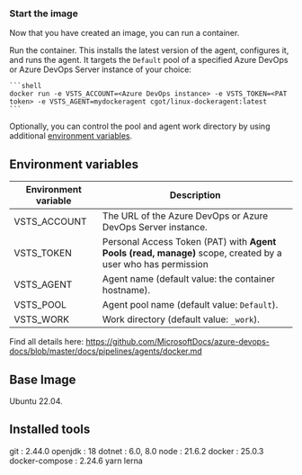 ### Start the image

Now that you have created an image, you can run a container.

 Run the container. This installs the latest version of the agent, configures it, and runs the agent. It targets the `Default` pool of a specified Azure DevOps or Azure DevOps Server instance of your choice:

    ```shell
    docker run -e VSTS_ACCOUNT=<Azure DevOps instance> -e VSTS_TOKEN=<PAT token> -e VSTS_AGENT=mydockeragent cgot/linux-dockeragent:latest
    ```

Optionally, you can control the pool and agent work directory by using additional [environment variables](#environment-variables).


## Environment variables

| Environment variable | Description                                                  |
|----------------------|--------------------------------------------------------------|
| VSTS_ACCOUNT         | The URL of the Azure DevOps or Azure DevOps Server instance. |
| VSTS_TOKEN           | Personal Access Token (PAT) with **Agent Pools (read, manage)** scope, created by a user who has permission |
| VSTS_AGENT           | Agent name (default value: the container hostname).          |
| VSTS_POOL            | Agent pool name (default value: `Default`).                  |
| VSTS_WORK            | Work directory (default value: `_work`).                     |


Find all details here: https://github.com/MicrosoftDocs/azure-devops-docs/blob/master/docs/pipelines/agents/docker.md

## Base Image 
Ubuntu 22.04.

## Installed tools

git             : 2.44.0
openjdk         : 18
dotnet          : 6.0, 8.0
node            : 21.6.2
docker          : 25.0.3
docker-compose  : 2.24.6
yarn 
lerna
